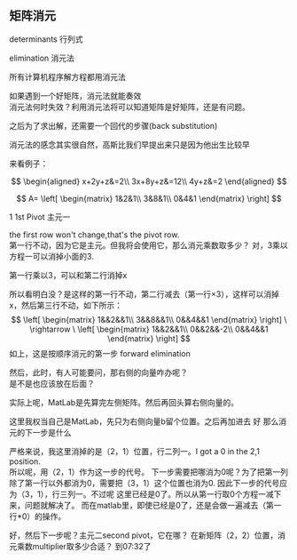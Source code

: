 ## 矩阵消元  

determinants  行列式  

elimination 消元法  

所有计算机程序解方程都用消元法  

如果遇到一个好矩阵，消元法就能奏效  
消元法何时失效？利用消元法将可以知道矩阵是好矩阵，还是有问题。  

之后为了求出解，还需要一个回代的步骤(back substitution)  

消元法的感念其实很自然，高斯比我们早提出来只是因为他出生比较早  

来看例子：

$$
\begin{aligned}
x+2y+z&=2\\
3x+8y+z&=12\\
4y+z&=2
\end{aligned}
$$

$$
A=
\left[
\begin{matrix}
1&2&1\\
3&8&1\\
0&4&1
\end{matrix}
\right]
$$

1 1st Pivot 主元一

the first row won't change,that's the pivot row.  
第一行不动，因为它是主元。但我将会使用它，那么消元乘数取多少？
对，3乘以方程一可以消掉小面的3.

第一行乘以3，可以和第二行消掉x  

所以看明白没？是这样的第一行不动，第二行减去（第一行×3），这样可以消掉x，然后第三行不动，如下所示：
$$
\left[
\begin{matrix}
1&&2&&1\\
3&&8&&1\\
0&&4&&1
\end{matrix}
\right]
\ 
\rightarrow
\ 
\left[
\begin{matrix}
1&&2&&1\\
0&&2&&-2\\
0&&4&&1
\end{matrix}
\right]
$$
如上，这是按顺序消元的第一步 forward elimination  

然后，此时，有人可能要问，那右侧的向量咋办呢？  
是不是也应该放在后面？  

实际上呢，MatLab是先算完左侧矩阵。然后再回头算右侧向量的。  

这里我权当自己是MatLab，先只为右侧向量b留个位置。之后再加进去
好 那么消元的下一步是什么  

严格来说，我这里消掉的是（2，1）位置，行二列一。I got a 0 in the 2,1 position.  
所以呢，用（2，1）作为这一步的代号。
下一步需要把哪消为0呢？为了把第一列除了第一行以外都消为0，需要把（3，1）这个位置也消为0.
因此下一步的代号应为（3，1），行三列一。不过呢 这里已经是0了。所以从第一行取0个方程一减下来，问题就解决了。
而在matlab里，即使已经是0了，还是会做一遍减去（第一行*0）的操作。  

好，然后下一步呢？主元二second pivot，它在哪？ 
在新矩阵（2，2）位置，消元乘数multiplier取多少合适？
到07:32了

